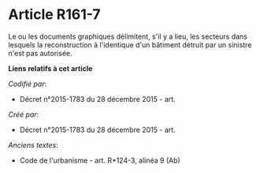 # Article R161-7

Le ou les documents graphiques délimitent, s'il y a lieu, les secteurs dans lesquels la reconstruction à l'identique d'un
bâtiment détruit par un sinistre n'est pas autorisée.

**Liens relatifs à cet article**

_Codifié par_:

  - Décret n°2015-1783 du 28 décembre 2015 - art.

_Créé par_:

  - Décret n°2015-1783 du 28 décembre 2015 - art.

_Anciens textes_:

  - Code de l'urbanisme - art. R*124-3, alinéa 9 (Ab)
